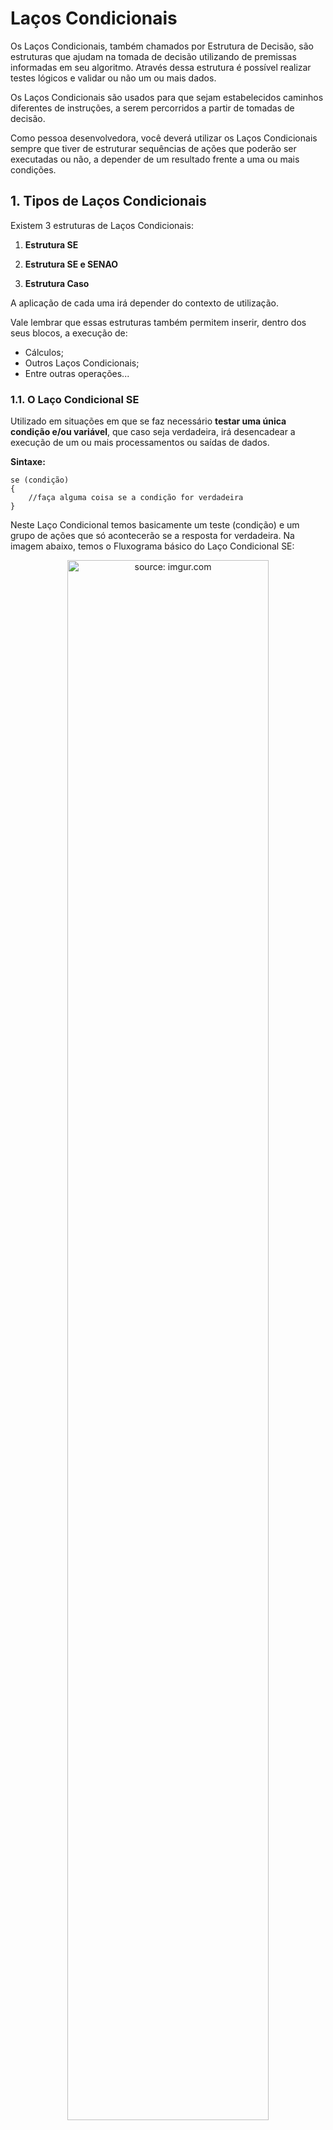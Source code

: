 <h1>Laços Condicionais</h1>



Os Laços Condicionais, também chamados por Estrutura de Decisão, são estruturas que ajudam na tomada de decisão utilizando de premissas informadas em seu algoritmo. Através dessa estrutura é possível realizar testes lógicos e validar ou não um ou mais dados.

Os Laços Condicionais são usados para que sejam estabelecidos caminhos diferentes de instruções, a serem percorridos a partir de  tomadas de decisão. 

Como pessoa desenvolvedora, você deverá utilizar os Laços Condicionais sempre que tiver de estruturar sequências de ações que poderão  ser executadas ou não, a depender de um resultado frente a uma ou mais  condições.

<h2>1. Tipos de Laços Condicionais</h2>

Existem 3 estruturas de Laços Condicionais:

1. **Estrutura SE**

2. **Estrutura SE e SENAO**

3. **Estrutura Caso**

A aplicação de cada uma irá depender do contexto de utilização.

Vale lembrar que essas estruturas também permitem inserir, dentro dos seus blocos, a execução de:

   - Cálculos;
   - Outros Laços Condicionais;
   - Entre outras operações...

<h3>1.1. O Laço Condicional SE</h3>

Utilizado em situações em que se faz necessário **testar uma única condição e/ou variável**, que caso seja verdadeira, irá desencadear a execução de um ou mais processamentos ou saídas de dados. 

**Sintaxe:**

```pseudocode
se (condição)
{
	//faça alguma coisa se a condição for verdadeira
}
```

Neste Laço Condicional temos basicamente um teste (condição) e um grupo de ações que só acontecerão se a resposta for verdadeira. Na imagem abaixo, temos o Fluxograma básico do Laço Condicional SE:

<div align="center"><img src="https://i.imgur.com/6RcELpu.png" title="source: imgur.com" width="80%"/></div>

Como exemplo prático vamos escrever um algoritmo que **valida se o valor da variável lógica X é verdadeiro**.

A condição do Se esta informada dentro do conjunto de parênteses ( *condição* ), tudo que esta informado  dentro do parênteses precisa ser verdadeiro para que o bloco do **SE** seja processado, caso não seja verdadeira a condição do SE, esse bloco será ignorado/ pulado no momento da execução do código.

<img src="https://i.imgur.com/84jPbK6.png" title="source: imgur.com" width="2%"/>**Exemplo 01 - Laço Condicional Condicional SE**

<img src="https://i.imgur.com/xNGQtIG.png" title="source: imgur.com" width="3%"/>**Fluxograma:**

<div align="center"><img src="https://i.imgur.com/SFaLUpx.png" title="source: imgur.com" /></div>

**Código no Portugol:**

```pseudocode
programa
{
	
	funcao inicio()
	{
		logico x = verdadeiro 
		logico y = falso
		
		se (x)
		{
			escreva ("X é verdadeiro")
		}
		
		se (y)
		{
			escreva ("O valor de Y é verdadeiro")
		}
	}
}
```
No código acima, a primeira condição: **Se o valor de x for verdadeiro** será testada. Caso esta condição seja **verdadeira**, **o bloco de comandos que está dentro das chaves { }** será executado.

Na sequência, a segunda condição: **Se o valor de y for verdadeiro** será testada. Caso esta condição seja **verdadeira**, **o bloco de comandos que está dentro das chaves { }** será executado.

Observe que cada bloco de código da estrutura se, **tem o seu inicio e fim delimitados por 2 chaves { }**, como mostra a imagem abaixo:

![portugol - se - 1](https://user-images.githubusercontent.com/8031302/189245637-3338d190-c7c6-45cf-943f-9d2db8244ce5.png)

**Avaliando a estrutura SE a partir de um teste:**

<table>
	<tr>
		<td><b>Entrada</b></td>
        <td><b>Processamento</b></td>
        <td><b>Saída</b></td>
	</tr>
	<tr>
		<td>x = verdadeiro</td>
		<td> se x é verdadeiro</td>
		<td>X é verdadeiro</td>
	</tr>
    <tr>
    	<td>y = falso</td>
        <td>se y é falso</td>
        <td>-- NÃO TEREMOS NENHUMA SAÍDA --</td>
    </tr>
</table>

<img src="https://i.imgur.com/V2ReOnx.png" title="source: imgur.com" width="3%"/>**Resultado do Algoritmo:**

![Portugol - se - 1 - resultado](https://user-images.githubusercontent.com/8031302/189246112-85b538e4-972d-4c6c-9ca0-3b8127bffe4d.JPG)

 <br />

<div align="left"><img src="https://i.imgur.com/bQGvf3h.png" title="source: imgur.com" width="25px"/> <a href="https://github.com/rafaelq80/exemplos_logica/blob/main/condicionais/se_simples_01.por" target="_blank"><b>Código fonte do exemplo</b></a></div>

<br />

Note que o segundo SE, **não exibiu o seu texto no console**, porque a **segunda condição SE não é verdadeira**. Observe que a variável **y** foi inicializada com o valor **falso**. 

| <img src="https://i.imgur.com/L338M2G.png" title="source: imgur.com" width="100px"/> | **DESAFIO:** *Altere o valor da variável y para verdadeiro, execute o programa novamente e veja como o programa se comporta. * |
| ------------------------------------------------------------ | :----------------------------------------------------------- |

Se você fez o Desafio acima, deve ter observado que cada estrutura SE do código acima é independente, ou seja, não há relação entre elas e por isso são avaliadas e executadas isoladamente.

| <img src="https://i.imgur.com/RfjtOFi.png" title="source: imgur.com" width="120px"/> | <div align="left">**DICA:** *Os Operadores utilizados para comparar e/ou escrever as condições da Estrutura SE estão disponíveis no conteúdo: <a href="07_operadores.md" target="_blank">Operadores</a>. Caso você tenha alguma dúvida, não deixe de rever este conteúdo!*</div> |
| ------------------------------------------------------------ | ------------------------------------------------------------ |

<br />

<img src="https://i.imgur.com/84jPbK6.png" title="source: imgur.com" width="2%"/>**Exemplo 02 - Laço Condicional Condicional SE e o Operador nao**

Vamos reescrever o exemplo 01, só que desta vez vamos inverter a saída do nosso algoritmo utilizando o operador **nao**.

<img src="https://i.imgur.com/xNGQtIG.png" title="source: imgur.com" width="3%"/>**Fluxograma:**

<div align="center"><img src="https://i.imgur.com/XAkGRLP.png" title="source: imgur.com" /></div>

**Código no Portugol:**

```pseudocode
programa
{
	funcao inicio()
	{
		//declaração da variável com e atribuição do valor verdadeiro para a mesma
		logico x = verdadeiro 
		logico y = falso
		
		se(nao x)
		{
			escreva ("o valor de x não é verdadeiro")
		}
		
		se(nao y)
		{
			escreva ("o valor de y não é verdadeiro")
		}
	}
}
```

No código acima, a primeira condição: **Se o valor de x não for verdadeiro** será testada. Caso esta condição seja **verdadeira, ou seja, x for falso**, **o bloco de comandos que está dentro das chaves { }** será executado.

Na sequência, a segunda condição: **Se o valor de y não for verdadeiro** será testada. Caso esta condição seja **verdadeira, ou seja, x for verdadeiro o bloco de comandos que está dentro das chaves { }** será executado.

**Avaliando a estrutura SE a partir de um teste:**

<table>
	<tr>
		<td><b>Entrada</b></td>
        <td><b>Processamento</b></td>
        <td><b>Saída</b></td>
	</tr>
	<tr>
		<td>x = lógico</td>
		<td> se x NÃO é verdadeiro</td>
		<td>-- NÃO TEREMOS NENHUMA SAÍDA --</td>
	</tr>
    <tr>
    	<td>y = falso</td>
        <td>se y NÃO é verdadeiro</td>
        <td>o valor de x não é verdadeiro</td>
    </tr>
</table>
<img src="https://i.imgur.com/V2ReOnx.png" title="source: imgur.com" width="3%"/>**Resultado do Algoritmo:**

![Portugol - se - 2 - resultado](https://user-images.githubusercontent.com/8031302/189249294-d7557c6f-bbe9-418e-8607-4df86a3ed2a1.JPG)

Note que o operador **nao**, inverteu o resultado do exemplo1. Nesta segunda versão foi o primeiro SE que **não exibiu o seu texto no console**, porque a **primeira condição SE não é verdadeira**. Observe que a variável **x** foi inicializada com o valor **verdadeiro**, entretanto o operador **nao** transforma o **verdadeiro em falso e vice-versa**. 

 <br />

<div align="left"><img src="https://i.imgur.com/bQGvf3h.png" title="source: imgur.com" width="25px"/> <a href="https://github.com/rafaelq80/exemplos_logica/blob/main/condicionais/se_simples_02.por" target="_blank"><b>Código fonte do exemplo</b></a></div>

<br />

| <img src="https://i.imgur.com/L338M2G.png" title="source: imgur.com" width="100px"/> | **DESAFIO:** *Altere o valor da variável x para falso, execute o programa novamente e veja como o programa se comporta.* |
| ------------------------------------------------------------ | :----------------------------------------------------------- |

Se você fez o Desafio acima, deve ter observado que cada estrutura SE do código acima, assim como no exemplo 01, é independente, ou seja, não há relação entre elas e por isso são avaliadas e executadas isoladamente.

| <img src="https://i.imgur.com/RfjtOFi.png" title="source: imgur.com" width="120px"/> | <div align="left">**DICA:** *Os Operadores utilizados para comparar e/ou escrever as condições da Estrutura SE estão disponíveis no conteúdo: <a href="07_operadores.md" target="_blank">Operadores</a>. Caso você tenha alguma dúvida, não deixe de rever este conteúdo!*</div> |
| ------------------------------------------------------------ | ------------------------------------------------------------ |

<br />

<img src="https://i.imgur.com/84jPbK6.png" title="source: imgur.com" width="2%"/>**Exemplo 03 - Laço Condicional SE e os Operadores relacionais** 

<img src="https://i.imgur.com/xNGQtIG.png" title="source: imgur.com" width="3%"/>**Fluxograma:**

<div align="center"><img src="https://i.imgur.com/12KtqiH.png" title="source: imgur.com" /></div>

**Código no Portugol:**

```pseudocode
programa
{
	funcao inicio()
	{
		inteiro n1 = 4, n2 = 3, n3 = 4
		
		se(n1 <5)
		{
			escreva("O número 1 é menor do que 5\n")
		}
	
		se(n1 < n2)
		{
			escreva("O número 1 é menor do que o número 2\n")
		}
	
		se(n1 == n3) 
			escreva("O número 1 e o número 3 são iguais\n")
		
	}
}
```

No código acima, no primeiro Laço Condicional SE, se o valor da variável **n1 for menor que 5**, será exibido o texto do comando **escreva()** no console. No segundo Laço Condicional SE, se o valor da variável **n1 for menor que o valor da variável n2**, será exibido o texto do comando **escreva()** no console. No terceiro Laço Condicional SE, se o valor da variável **n1 for igual ao valor da variável n3**, será exibido o texto do comando **escreva()** no console. 

Observe neste exemplo, que o Laço Condicional SE foi escrito **sem o uso das chaves para delimitar o bloco de código**. Neste caso, o algoritmo entende que *caso a condição seja verdadeira, apenas a primeira linha após o Laço Condicional deve ser executada* e apenas essa linha é condicionada ao SE.

| <img src="https://i.imgur.com/RfjtOFi.png" title="source: imgur.com" width="120px"/> | <div align="left">**DICA:** *Os Operadores utilizados para comparar e/ou escrever as condições da Estrutura SE estão disponíveis no conteúdo: <a href="07_operadores.md" target="_blank">Operadores</a>. Caso você tenha alguma dúvida, não deixe de rever este conteúdo!*</div> |
| ------------------------------------------------------------ | ------------------------------------------------------------ |

**Testando o algoritmo acima**:

<table>
	<tr>
		<td>Entrada</td>
        <td>Processamento</td>
        <td>Saída</td>
	</tr>
	<tr>
		<td>n1 = 4</td>
		<td> se n1 < 5</td>
		<td>O número 1 é menos que 5</td>
	</tr>
    <tr>
		<td>n1 = 4 e n2 = 3</td>
		<td> se n1 é menor n2</td>
		<td>-- NÃO TEREMOS NENHUMA SAÍDA --</td>
	</tr>
    <tr>
    	<td>n1 = 4 e n3 = 4</td>
        <td>se valor de n1 é igual ao valor do n3</td>
        <td>Os valores de Número1 e Número3 são iguais</td>
    </tr>
</table>
<img src="https://i.imgur.com/V2ReOnx.png" title="source: imgur.com" width="3%"/>**Resultado do Algoritmo:**

<div align="center"><img src="https://i.imgur.com/UKrenZI.png" title="source: imgur.com" /></div>

Observe que apenas as saídas do primeiro e do terceiro Laço Condicional SE foram exibidos no console, pois a segunda condição não é verdadeira.

<br />

<div align="left"><img src="https://i.imgur.com/bQGvf3h.png" title="source: imgur.com" width="25px"/> <a href="https://github.com/rafaelq80/exemplos_logica/blob/main/condicionais/se_simples_03.por" target="_blank"><b>Código fonte do exemplo</b></a></div>

<br />

| <img src="https://i.imgur.com/L338M2G.png" title="source: imgur.com" width="100px"/> | **DESAFIO:** *Altere o valor das variáveis n1, n2 e n3, execute o programa novamente e veja como o programa se comporta.* |
| ------------------------------------------------------------ | :----------------------------------------------------------- |

Se você fez o Desafio acima, deve ter observado que cada estrutura SE do código acima é independente, ou seja, não há relação entre elas e por isso são avaliadas e executadas isoladamente.



<h3>Exercício Resolvido</h3>



Crie um algoritmo que receba duas notas digitadas pelo usuário e calcula a média entre esses valores. **Se o valor da média for maior ou igual a 6**, o usuário receberá a seguinte mensagem no console: **Parabéns, você foi aprovade!**

<img src="https://i.imgur.com/V2ReOnx.png" title="source: imgur.com" width="3%"/>**Resultado esperado do Algoritmo:**

<div align="center"><img src="https://i.imgur.com/mqYx7tq.png" title="source: imgur.com" /></div>

**Como resolver???** 

Ao resolver um algoritmo é necessário analisar o que se pede antes de começar a escrever o código. Para a analisar o algoritmo proposto, podemos separar as informações do enunciado do exercício em 3 etapas fundamentais: 

<div align="center"><img src="https://i.imgur.com/YNUpmlg.png" title="source: imgur.com" width="70%"/></div>

| Quais são as entradas?                            | Qual é o processamento?                                      | Qual será a saída?                                           |
| ------------------------------------------------- | ------------------------------------------------------------ | ------------------------------------------------------------ |
| Nota1 e Nota2<br />(ambas digitadas pelo usuário) | 1.Cálculo de média <br />2.Checar Se a media é maior ou igual do que 6 | 1.Resultado do cálculo de média <br />2.Caso a média seja maior ou igual a 6 - escrever: Parabéns, você foi aprovade! |

Na sequência, vamos criar o teste de mesa para validar se a Lógica está correta. Veja a animação abaixo:

<div align="center"><img src="https://i.imgur.com/X4KOxnM.gif" title="source: imgur.com" /></div>

Note que durante o desenvolvimento do algoritmo foi identificada a necessidade de criar mais uma variável para guardar o resultado da média e por isso já indicamos essa variável na fase 03 do nosso teste de mesa.

**Código no Portugol:**

```pseudocode
programa
{
	funcao inicio()
	{
		real nota1, nota2, media
		
		escreva("Digite a primeira nota\n")
		leia(nota1)
		
		escreva("Digite a segunda nota\n")
		leia(nota2)
		
		media = (nota1+nota2)/2
		
		se(media>=6){
			escreva("Parabéns, você foi aprovade!")
		}
	}
}
```

<br />

<div align="left"><img src="https://i.imgur.com/bQGvf3h.png" title="source: imgur.com" width="25px"/> <a href="
https://github.com/rafaelq80/exemplos_logica/blob/main/condicionais/media_v1.por" target="_blank"><b>Código fonte do exemplo</b></a></div>

<br />

<h3> 1.2. Laço Condicional SE, SE Encadeado e SENAO</h3>

A estrutura **SE** também permite a execução de um ou mais processamentos ou saídas de dados para o caso falso, através da instrução **SENAO**. A instrução SENAO, em conjunto com a estrutura SE, permite criar uma resposta caso a condição verdadeira não seja satisfeita, ou seja, uma ação para a condição falsa. 

**Sintaxe:**

```pseudocode
se (condição)
{
	//faça alguma coisa se a condição for verdadeira
}
senao
{
	//faça alguma coisa se a condição for falsa
}
```

Este Laço Condicional é utilizado em situações em que se faz necessário testar uma única condição/variável que, se verdadeira, irá desencadear a  realização de um ou mais comandos e que, se for falsa, irá desencadear um outro grupo de ações. Temos então um teste e dois grupos de ações  possíveis; um que acontecerá se a condição for verdadeira, e outro que  acontecerá se a condição for falsa.

<div align="center"><img src="https://i.imgur.com/mKnE9eA.png" title="source: imgur.com" width="80%"/></div>

<br />

Vamos adicionar uma nova condição no **Exercício Resolvido**:

<img src="https://i.imgur.com/84jPbK6.png" title="source: imgur.com" width="2%"/>**Exemplo 04 - Laço Condicional SE, SE Encadeado e SENAO** 

<img src="https://i.imgur.com/xNGQtIG.png" title="source: imgur.com" width="3%"/>**Fluxograma:**

<div align="center"><img src="https://i.imgur.com/K048Umo.png" title="source: imgur.com" /></div>

**Código no Portugol:**

```pseudocode
programa
{
	funcao inicio()
	{
		real nota1, nota2, media

		escreva("Digite a primeira nota\n")
		leia(nota1)
	
		escreva("Digite a segunda nota\n")
		leia(nota2)
	
		media = (nota1+nota2)/2
		se(media>=6)
		{
			escreva("Parabéns, você foi aprovade!\n")
		}
		senao
		{
			escreva("Infelizmente devo informar que foi reprovade...\n")
		}
		
	}

}
```

No exemplo acima, a condição **se a média for maior ou igual a 6**, resultará na saída: **Parabéns, você foi aprovade!** **Caso essa condição não seja atendida**, o bloco onde temos o **SENÃO** será executado e resultará na saída: **Infelizmente devo informar que foi reprovado...**

Observe que apenas uma das duas saídas será executada e o **SENÃO** só pode ser utilizado em um código onde previamente foi declarada a condição de um **SE**. Se a condição **media>=6 for verdadeira**, a **condição SENÃO não será executada**.

Para comprovar o que foi passado aqui, faça dois testes no algoritmo acima:

​	*I. Execute o algoritmo digitando notas onde o resultado da média seja menor do que 6;*

​	*II. Execute novamente o algoritmo digitando notas onde o resultado da média seja maior ou igual a 6.*

<table>
	<tr>
        <td></td>
		<td><b>Entrada</b></td>
        <td><b>Processamento</b></td>
        <td><b>Resultado</b></td>
        <td><b>Saída</b></td>
	</tr>
    <tr>
        <td>I</td>
    	<td>nota1 = 7 e nota2 = 9</td>
        <td>se media >=6</td>
        <td>Condição verdadeira</td>
        <td>Parabéns, você foi aprovade!</td>
    </tr>
    <tr>
        <td>II</td>
		<td>nota1 = 3 e nota2 = 4</td>
		<td>se media >=6</td>
        <td>Condição falsa</td>
		<td>Infelizmente devo informar que foi reprovade...</td>
	</tr>
</table>

> **Calculo da média I:**  *(7+9)/2 => média = 8*
>
> **Calculo da média II:** *(3+4)/2 => média = 3.5*

<img src="https://i.imgur.com/V2ReOnx.png" title="source: imgur.com" width="3%"/>**Resultado esperado do Algoritmo  - Teste I:**

<div align="center"><img src="https://i.imgur.com/Mv6e8mT.png" title="source: imgur.com" /></div>

<br />

<div align="left"><img src="https://i.imgur.com/bQGvf3h.png" title="source: imgur.com" width="25px"/> <a href="
https://github.com/rafaelq80/exemplos_logica/blob/main/condicionais/media_v2.por" target="_blank"><b>Código fonte do exemplo</b></a></div>

<br />

<h4>1.2.1 Acrescentando mais opções (SENÃO encadeado)</h4>

Pode-se incluir em um algoritmo quantos "SE's" encadeados forem necessários, mas nesse caso o SENÃO será sempre uma condição que será considerada após as condições anteriores já terem sido descartadas por serem condições falsas. Sendo assim vamos dar sequencia no algoritmo anterior acrescentando mais uma condição: **Alune em exame!**. 

**Condição:** *Para receber a mensagem: Alune de exame, a média deve ser igual a 5.*

<br />

<img src="https://i.imgur.com/84jPbK6.png" title="source: imgur.com" width="2%"/>**Exemplo 05 - Laço Condicional SE, SE Encadeado e SENAO SE - Versão 02** 

<img src="https://i.imgur.com/xNGQtIG.png" title="source: imgur.com" width="3%"/>**Fluxograma:**

<div align="center"><img src="https://i.imgur.com/vHzCUpr.png" title="source: imgur.com" /></div>

**Código no Portugol:**

```pseudocode
programa
{
	funcao inicio()
	{
		real nota1, nota2, media

		escreva("Digite a primeira nota\n")
		leia(nota1)
	
		escreva("Digite a segunda nota\n")
		leia(nota2)
	
		media = (nota1+nota2)/2
		
		se(media>=6)
		{
			escreva("Parabéns, você foi aprovade!\n")
		}
		senao se(media ==5){
			escreva("Alune de exame!\n")
		}
		senao
		{
			escreva("Infelizmente devo informar que foi reprovade...\n")
		}
		
	}

}
```

Observe o código acima, que ele possui 3 condições: 

​	*I. Se a condição **media maior ou igual a 6 for verdadeira**, será exibida a mensagem: **Parabéns, você foi aprovade!***

​	*II. Se a condição: **media igual a 5** for verdadeira, será exibida a mensagem: **Alune de exame!***

​	*III. Se **as duas condições anteriores forem falsas** (SENÃO), será exibida a mensagem: **Infelizmente devo informar que foi reprovado...***

Veja os testes para as 3 condições na tabela abaixo:

<table>
	<tr>
		<td></td>
        <td><b>Entrada</b></td>
        <td><b>Processamento</b></td>
        <td><b>Resultado</b></td>
        <td><b>Saída</b></td>
	</tr>
    <tr>
    	<td>I</td>
        <td>nota1 = 7 e nota2 = 9</td>
        <td>se media >=6</td>
        <td>Condição verdadeira</td>
        <td>Parabéns, você foi aprovade!</td>
    </tr>
    <tr>
		<td>II</td>
        <td>nota1 = 6 e nota2 = 4</td>
		<td>condição anterior falsa e se media == 5</td>
        <td>Condição verdadeira</td>
		<td>Alune de exame</td>
	</tr>
    <tr>
		<td>III</td>
        <td>nota1 = 3 e nota2 = 4</td>
		<td> </td>
        <td>todas as anteriores falsa</td>
		<td>Infelizmente devo informar que foi reprovade...</td>
	</tr>
</table>
> **Calculo da média I:**  *(7+9)/2 => média = 8*
>
> **Calculo da média II:** *(6+4)/2 => média = 5*
>
> **Calculo da média III:** *(3+4)/2 => média = 3.5*

<img src="https://i.imgur.com/V2ReOnx.png" title="source: imgur.com" width="3%"/>**Resultado esperado do Algoritmo - Teste II:**

<div align="center"><img src="https://i.imgur.com/EieeEzk.png" title="source: imgur.com" /></div>

<br />

<div align="left"><img src="https://i.imgur.com/bQGvf3h.png" title="source: imgur.com" width="25px"/> <a href="
https://github.com/rafaelq80/exemplos_logica/blob/main/condicionais/media_v3.por" target="_blank"><b>Código fonte do exemplo</b></a></div>

<br />

<h2>1.3. Laço Condicional ESCOLHA CASO</h2>

**Escolha Caso**, também é um laço condicional, ou seja, uma estrutura de decisão, onde podemos através de premissas indicar qual ação deve-se ter conforme a opção escolhida.

**Sintaxe:**

```pseudocode
	escolha(opcao)
		{
			caso 1:
				//faça alguma coisa se a condição for verdadeira
				pare
			caso 2:
				//faça alguma coisa se a condição for verdadeira
				pare
			caso 3:
				//faça alguma coisa se a condição for verdadeira
				pare
			caso contrario:
				// Opcional - faça alguma coisa se todas as condições forem falsas
		}
```

O Laço Condicional ESCOLHA CASO utiliza uma variável, onde receberemos a opção escolhida pelo usuário e para cada opção teremos um tipo de saída no nosso algoritmo. Este laço é muito utilizado na construção de Menus de opções, onde o usuário digita uma letra ou um número para a escolher um item do Menu.

É importante atentar-se que para cada caso teremos um comando **PARE**, para indicar que acabou as ações para essa opção. A única opção que não adicionaremos o PARE, é a opção CASO CONTRARIO, que só será executada caso todas as opções anteriores sejam falsas. A opção CASO CONTRARIO não é obrigatória.

<div align="center"><img src="https://i.imgur.com/CMnnqnc.png" title="source: imgur.com" width="80%"/></div>

<br />

Vamos construir um Menu com 3 opções. De acordo com o numero digitado, uma resposta diferente será exibida na tela:

<img src="https://i.imgur.com/84jPbK6.png" title="source: imgur.com" width="2%"/>**Exemplo 06 - Laço Condicional ESCOLHA CASO** 

<img src="https://i.imgur.com/xNGQtIG.png" title="source: imgur.com" width="3%"/>**Fluxograma:**

<div align="center"><img src="https://i.imgur.com/9J4tGPO.png" title="source: imgur.com" /></div>

**Código no Portugol:**

```pseudocode
programa
{
	
	funcao inicio()
	{
		inteiro opcao

		escreva("# ## ### #### #########   Menu   ########## #### ### ## #\n")
		
		escreva("--Digite 1 para ver indicação de um livro--\n")
		escreva("--Digite 2 para ver ler uma frase motivacional--\n")
		escreva("--Digite 3 para receber uma indicação de música--\n")
		leia(opcao)
			
		escolha(opcao)
		{
			caso 1:
				escreva("Livro:\nO Lápis mágico de Malala")
				pare
			caso 2:
				escreva("Frase motivacional:\nTudo o que um sonho precisa para ser realizado \né alguém que acredite que ele possa ser realizado.")
				pare
			caso 3:
				escreva("Música:\nAURORA - Exist For Love.")
				pare
			
		}
		
	}
}
```

Observe no código acima, que o comando **ESCOLHA**, recebe a **variável opcao**, que receberá o numero da opção escolhida pelo usuário.

Na sequência, cada um dos comandos **CASO** receberá uma das opções do menu:

- Caso escolhida a opção 1 então exiba o livro

- Caso escolhida a opção 2 então exiba a frase
- Caso escolhida a opção 2 então exiba a música

Note que temos apenas 3 opções para esse menu, mas poderíamos dar mais opções de escolha para o usuário. 

<img src="https://i.imgur.com/V2ReOnx.png" title="source: imgur.com" width="3%"/>**Resultado esperado do Algoritmo - Caso 01:**

<div align="center"><img src="https://i.imgur.com/wOcyEgK.png" title="source: imgur.com" /></div>

<br />

Vale lembrar que nesse exemplo acima, se o usuário digitar **outro numero diferente de 1, 2 ou 3**, o programa será finalizado sem retornar nada.

<img src="https://i.imgur.com/V2ReOnx.png" title="source: imgur.com" width="3%"/>**Resultado esperado do Algoritmo - Opção diferente de 1, 2 ou 3:**

<div align="center"><img src="https://i.imgur.com/eu1iB0h.png" title="source: imgur.com" /></div>

<br />

<div align="left"><img src="https://i.imgur.com/bQGvf3h.png" title="source: imgur.com" width="25px"/> <a href="
https://github.com/rafaelq80/exemplos_logica/blob/main/condicionais/menu.por" target="_blank"><b>Código fonte do exemplo</b></a></div>

<br />

<h4>1.3.1. Corrigindo o erro (CASO CONTRARIO)</h4>


Para resolver o problema do processamento sem resposta, podemos reescrever o código acima adicionando a opção **CASO CONTRARIO**, que vai exibir alguma mensagem na tela ou efetuar algum processamento sempre que o usuário digitar qualquer numero diferente de 1, 2 ou 3. Esta opção funciona como uma opção padrão (default).

<br />

<img src="https://i.imgur.com/84jPbK6.png" title="source: imgur.com" width="2%"/>**Exemplo 07 - Laço Condicional ESCOLHA CASO - CASO CONTRARIO** 

<img src="https://i.imgur.com/xNGQtIG.png" title="source: imgur.com" width="3%"/>**Fluxograma:**

<div align="center"><img src="https://i.imgur.com/sVHEZQV.png" title="source: imgur.com" /></div>

**Código no Portugol:**

```pseudocode
programa
{
	

	funcao inicio()
	{
		inteiro opcao
	
		escreva("# ## ### #### #########   Menu   ########## #### ### ## #\n")
		
		escreva("--Digite 1 para ver indicação de um livro--\n")
		escreva("--Digite 2 para ver ler uma frase motivacional--\n")
		escreva("--Digite 3 para receber uma indicação de música--\n")
		leia(opcao)
			
		escolha(opcao)
		{
			caso 1:
				escreva("Livro:\nO Lápis mágico de Malala")
				pare
			caso 2:
				escreva("Frase motivacional:\nTudo o que um sonho precisa para ser realizado \né alguém que acredite que ele possa ser realizado.")
				pare
			caso 3:
				escreva("Música:\nAURORA - Exist For Love.")
				pare
			caso contrario:
				escreva("Opção inválida!")
			
		}
		
	}

}
```

Observe no código acima, que caso a opção digitada seja diferente dos números aceitos nos casos anteriores, será exibida na tela a mensagem: **Opção inválida!**

Note que no comando **CASO CONTRARIO** não utilizamos o comando **PARE**.

<table>
	<tr>
        <td><b>Entrada</b></td>
        <td><b>Processamento</b></td>
        <td><b>Saída</b></td>
	</tr>
    <tr>
    	<td>opcao = 1</td>
        <td>caso 1</td>
        <td>Livro: O Lápis mágico de Malala</td>
    </tr>
    <tr>
		<td>opcao = 2</td>
		<td>caso 2</td>
		<td>Frase motivacional: Tudo o que um sonho ...</td>
	</tr>
    <tr>
		<td>opcao = 3</td>
        <td>caso 3</td>
		<td>Música: AURORA - Exist For Love.</td>
	</tr>
    <tr>
		<td>opcao = 8</td>
        <td>caso contrario</td>
		<td>Opção inválida!</td>
	</tr>
</table>
<img src="https://i.imgur.com/V2ReOnx.png" title="source: imgur.com" width="3%"/>**Resultado esperado do Algoritmo - CASO CONTRARIO:**

<div align="center"><img src="https://i.imgur.com/7io2LDS.png" title="source: imgur.com" /></div>

<br />

<div align="left"><img src="https://i.imgur.com/bQGvf3h.png" title="source: imgur.com" width="25px"/> <a href="
https://github.com/rafaelq80/exemplos_logica/blob/main/condicionais/menu_v2.por" target="_blank"><b>Código fonte do exemplo</b></a></div>

<br /><br />

<div align="left"><a href="README.md"><img src="https://i.imgur.com/XMgF3gl.png" title="source: imgur.com" width="3%"/>Voltar</a></div>
